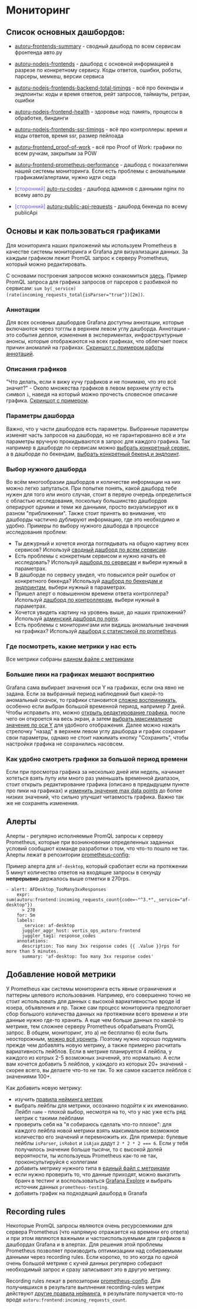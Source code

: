 # Мониторинг

## Список основных дашбордов:

* [autoru-frontends-summary](https://grafana.vertis.yandex-team.ru/d/jUwX30jMk/autoru-frontends-summary) - сводный дашборд по всем сервисам фронтенда авто.ру

* [autoru-nodejs-frontends](https://grafana.vertis.yandex-team.ru/d/000000595/autoru-nodejs-frontends) - дашборд с основной информацией в разрезе по конкретному сервису. Коды ответов, ошибки, роботы, парсеры, мемкеш, версии сервиса

* [autoru-nodejs-frontends-backend-total-timings](https://grafana.vertis.yandex-team.ru/d/gijPm-Iik/autoru-nodejs-frontends-backend-total-timings) - всё про бекенды и эндпоинты: коды и время ответов, рейт запросов, таймауты, ретраи, ошибки

* [autoru-nodejs-frontend-health](https://grafana.vertis.yandex-team.ru/d/G-kshN9ik/autoru-nodejs-frontend-health) - здоровье нод: память, процессы в обработке, биндинги

* [autoru-nodejs-frontends-ssr-timings](https://grafana.vertis.yandex-team.ru/d/i74CyLIiz/autoru-nodejs-frontends-ssr-timings) - всё про контроллеры: время и коды ответов, время ssr, размер пейлоада

* [autoru-frontend_proof-of-work](https://grafana.vertis.yandex-team.ru/d/YovUqQxGk/autoru-frontend_proof-of-work) - всё про Proof of Work: графики по всем ручкам, закрытым за POW

* [autoru-frontend-prometheus-performance](https://grafana.vertis.yandex-team.ru/d/7Rl42HjGk/autoru-frontend-prometheus-performance) - дашборд с показателями нашей системы мониторинга. Если есть проблемы с аномальными графиками/алертами, нужно идти сюда

* <span style="color:slateBlue">[сторонний]</span> [auto-ru-codes](https://grafana.vertis.yandex-team.ru/d/Pi3K-n7Zk/auto-ru-codes) - дашборд админов с данными nginx по всему авто.ру

* <span style="color:slateBlue">[сторонний]</span> [autoru-public-api-requests](https://grafana.vertis.yandex-team.ru/d/V4oPI2Imk/autoru-public-api-requests) - дашборд бекенда по всему publicApi


## Основы и как пользоваться графиками

Для мониторинга наших приложений мы используем Prometheus в качестве системы мониторинга и Grafana для визуализации данных. За каждым графиком лежит PromQL запрос к серверу Prometheus, который можно редактировать.

С основами построения запросов можно ознакомиться [здесь](https://prometheus.io/docs/prometheus/latest/querying/basics/). Пример PromQL запроса для графика запросов от парсеров с разбивкой по сервисам: `sum by(_service) (rate(incoming_requests_total{isParser="true"})[2m])`.

### Аннотации
Для всех основных дашбордов Grafana доступны аннотации, которые включаются через тогглы в верхнем левом углу дашборда. Аннотации - это события деплоя, изменения в экспериментах, инфраструктурные анонсы, которые отображаются на всех графиках, что облегчает поиск причин аномалий на графиках. [Скриншот с примером работы аннотаций](https://jing.yandex-team.ru/files/yakovlev-sv/Screenshot%202021-08-27%20at%2013.48.09.png).

### Описания графиков
"Что делать, если я вижу кучу графиков и не понимаю, что это всё значит?" - Около множества графиков в левом верхнем углу есть символ `i`, наведя на который можно прочесть словесное описание графика. [Скриншот с примером](https://jing.yandex-team.ru/files/yakovlev-sv/Screenshot%202021-08-27%20at%2013.55.20.png).

### Параметры дашборда
Важно, что у части дашбордов есть параметры. Выбранные параметры изменят часть запросов на дашборде, но не гарантированно всё и эти параметры вручную прокидываются в запрос для каждого графика. Так например в  дашборде по сервисам можно [выбрать конкретный сервис](https://jing.yandex-team.ru/files/yakovlev-sv/Screenshot%202021-08-27%20at%2017.40.13.png), а в дашборде по бекендам, [выбрать конкретный бекенд и эндпоинт](https://jing.yandex-team.ru/files/yakovlev-sv/Screenshot%202021-08-27%20at%2017.47.03.png).

### Выбор нужного дашборда
Во всём многообразии дашбордов и количестве информации на них можно легко запутаться. При попытке понять, какой дашборд тебе нужен для того или иного случая, стоит в первую очередь определиться с областью исследования, поскольку большинство дашбордов оперируют одними и теми же данными, просто визуализируют их в разном "приближении". Также стоит принять во внимание, что дашборды частично дублируют информацию, где это необходимо и удобно. Примеры по выбору нужного дашборда в процессе исследования проблем:
* Ты дежурный и хочется иногда поглядывать на общую картину всех сервисов? Используй [сводный дашборд по всем сервисам](https://grafana.vertis.yandex-team.ru/d/jUwX30jMk/autoru-frontends-summary).
* Есть проблемы с конкретным сервисом и нужно начать её исследовать? Используй [дашборд по сервисам](https://grafana.vertis.yandex-team.ru/d/000000595/autoru-nodejs-frontends) и выбери нужный в параметрах.
* В дашборде по сервису увидел, что повысился рейт ошибок от конкретного бекенда? Используй [дашборд по бекендам и эндпоинтам](https://grafana.vertis.yandex-team.ru/d/gijPm-Iik/autoru-nodejs-frontends-backend-total-timings), выбери нужный в параметрах.
* Пришел алерт о повышенном времени ответа контроллера? Используй [дашборд по контроллерам](https://grafana.vertis.yandex-team.ru/d/i74CyLIiz/autoru-nodejs-frontends-ssr-timings), выбери нужный в параметрах.
* Хочется увидеть картину на уровень выше, до наших приложений? Используй [админский дашборд по nginx](https://grafana.vertis.yandex-team.ru/d/Pi3K-n7Zk/auto-ru-codes).
* Есть проблемы с мониторингами или видишь аномальные значения на графиках? Используй [дашборд с статистикой по prometheus](https://grafana.vertis.yandex-team.ru/d/7Rl42HjGk/autoru-frontend-prometheus-performance).

### Где посмотреть, какие метрики у нас есть

Все метрики собраны [едином файле с метриками](../auto-core/prometheus/metrics.js)

### Большие пики на графиках мешают восприятию
Grafana сама выбирает значения оси Y на графиках, если она явно не задана. Если за выбранный период наблюдений был какой-то аномальный скачок, то графики становится [сложно воспринимать](https://jing.yandex-team.ru/files/yakovlev-sv/Screenshot%202021-08-27%20at%2016.16.22-1.png), особенно если выбран большой временной период, например 7 дней. Чтобы исправить это, можно [открыть редактирование графика](https://jing.yandex-team.ru/files/yakovlev-sv/Screenshot%202021-08-27%20at%2017.18.56.png), после чего он откроется на весь экран, а затем [выбрать максимальное значение по оси Y](https://jing.yandex-team.ru/files/yakovlev-sv/Screenshot%202021-08-27%20at%2017.21.02.png) для удобного отображения. Далее можно нажать стрелочку "назад" в верхнем левом углу дашборда и график сохранит свои параметры, однако не стоит нажимать кнопку "Сохранить", чтобы настройки графика не сохранились насовсем.

### Как удобно смотреть графики за большой период времени

Если при просмотра графика за несколько дней или недель, начинает хотеться взять лупу или много раз уменьшать временной диапазон, стоит открыть редактирование графика (описано в предыдущем пункте про пики на графиках) и [изменить значение max data points](https://jing.yandex-team.ru/files/yakovlev-sv/Screenshot%202021-08-27%20at%2017.25.02.png) до более низких значений, что сильно улучшит читаемость графика. Важно так же не сохранять изменения.



## Алерты

Алерты - регулярно исполняемые PromQL запросы к серверу Prometheus, которые при возникновении определенных заданных условий сообщают команде разработки о том, что что-то пошло не так.
Алерты лежат в репозитории [prometheus-config](https://a.yandex-team.ru/arcadia/classifieds/infra/prometheus-config/production/alerts);

Пример алерта для `af-desktop`, который сработает если на протяжении 5 минут количество ответов на входящие запросы в секунду __непрерывно__ держалось выше отметки в 270rps.
```
- alert: AFDesktop_TooMany3xxResponses
    expr: sum(autoru:frontend:incoming_requests_count{code=~"^3.*",_service="af-desktop"})
      > 270
    for: 5m
    labels:
      _service: af-desktop
      juggler_aggr_host: vertis_ops_autoru-frontend
      juggler_tag1: response_codes
    annotations:
      description: Too many 3xx response codes {{ .Value }}rps for more than 5 minutes.
      summary: 'af-desktop: Too many 3xx response codes'
```

## Добавление новой метрики

У Prometheus как системы мониторинга есть явные ограничения и паттерны целевого использования. Например, его совершенно точно не стоит использовать для данных с высокой вариативностью вроде id юзера, объявления и пр. Также сам процесс мониторинга предпологает сбор большого количества данных на протяжении всего времени и эти данные нужно где-то хранить. А еще чем больше данных по какой-то метрике, тем сложнее серверу Prometheus обрабатывать PromQL запрос. В общем, мониторинг, это а) не бесплатно б) если быть неосторожным, [можно всё уронить](https://jing.yandex-team.ru/files/yakovlev-sv/Screen%20Shot%202021-05-18%20at%203.56.48%20PM-67624.png). Поэтому нужно хорошо подумать прежде чем добавлять новую метрику, а также примерно расчитать вариативность лейблов. Если в метрике планируется 4 лейбла, у каждого из котрых 2-5 возможных значений, это нормально. А если вам хочется добавить 5 лейблов, у каждого из которых 20+ значений - скорее всего, вы делаете что-то не так. То же самое касается лейблов с значениями 100+.

Как добавить новую метрику:
* изучить [правила нейминга метрик](https://prometheus.io/docs/practices/naming/)
* выбрать лейблы для метрики, осознанно подойти к их именованию. Лейбл `name` - плохой выбор, несмотря на то, что у нас уже есть ряд метрик с такими лейблами
* проверить себя на "я собираюсь сделать что-то плохое": для каждого лейбла новой метрики взять максимальное возможное количество его значений и перемножить их.  Для примера: булевые лейблы `isParser`, `isRobot` и `isAjax` дадут `2 * 2 * 2 === 6`. Если у тебя получилось значение больше тысячи, то с высокой долей вероятности, ты используешь Prometheus как-то не так, проконсультируйся с коллегами
* добавить метрику нужного типа в [единый файл с метриками](../auto-core/prometheus/metrics.js)
* если нужно проверить то, что данные приходят, можно выкатить бранч в тестинг и воспользоваться [Grafana Explore](https://grafana.vertis.yandex-team.ru/explore) и выбрать источник данных `prometheus-testing`.
* добавить график на подходящий дашборд в Granafa

## Recording rules

Некоторые PromQL запросы являются очень ресурсоемкими для сервера Prometheus (что напрямую отражается на времени его ответа) и при этом являются важными и частоиспользуемыми для графиков в дашбордах Grafana и в алертах. Для решения этой проблемы Prometheus позволяет производить оптимизациии над собираемыми данными через recording rules. Если коротко, то это когда по одной очень большой метрике с кучей данных регулярно собирают необходимый запрос и сразу записывают это в другую метрику.

Recording rules лежат в репозитории [prometheus-config](https://a.yandex-team.ru/arcadia/classifieds/infra/prometheus-config/production/recording-rules). Для получившихся в результате выплнения recording-rules метрик действуют [другие правила нейминга](https://prometheus.io/docs/practices/rules/#naming-and-aggregation), в результате получается что-то вроде `autoru:frontend:incoming_requests_count`.
